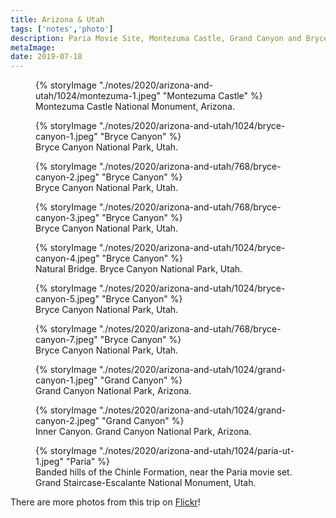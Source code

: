 ```yaml
---
title: Arizona & Utah
tags: ['notes','photo']
description: Paria Movie Site, Montezuma Castle, Grand Canyon and Bryce Canyon.
metaImage: 
date: 2019-07-18
---
```

<figure>
    {% storyImage "./notes/2020/arizona-and-utah/1024/montezuma-1.jpeg" "Montezuma Castle" %}
<figcaption>
Montezuma Castle National Monument, Arizona.</figcaption>
</figure>
<figure>
    {% storyImage "./notes/2020/arizona-and-utah/1024/bryce-canyon-1.jpeg" "Bryce Canyon" %}
<figcaption>Bryce Canyon National Park, Utah.</figcaption>
</figure>
<figure>
    {% storyImage "./notes/2020/arizona-and-utah/768/bryce-canyon-2.jpeg" "Bryce Canyon" %}
<figcaption>Bryce Canyon National Park, Utah.</figcaption>
</figure> 
<figure>
    {% storyImage "./notes/2020/arizona-and-utah/768/bryce-canyon-3.jpeg" "Bryce Canyon" %}
    <figcaption>Bryce Canyon National Park, Utah.</figcaption>
</figure>
<figure>
        {% storyImage "./notes/2020/arizona-and-utah/1024/bryce-canyon-4.jpeg" "Bryce Canyon" %}
    <figcaption>Natural Bridge. Bryce Canyon National Park, Utah. </figcaption>
</figure>
<figure>
    {% storyImage "./notes/2020/arizona-and-utah/1024/bryce-canyon-5.jpeg" "Bryce Canyon" %}
    <figcaption>Bryce Canyon National Park, Utah. </figcaption>
</figure>

<figure>
    {% storyImage "./notes/2020/arizona-and-utah/768/bryce-canyon-7.jpeg" "Bryce Canyon" %}
    <figcaption>Bryce Canyon National Park, Utah.</figcaption>
</figure>
<figure>
    {% storyImage "./notes/2020/arizona-and-utah/1024/grand-canyon-1.jpeg" "Grand Canyon" %}
    <figcaption>Grand Canyon National Park, Arizona. </figcaption>
</figure>
<figure>
    {% storyImage "./notes/2020/arizona-and-utah/1024/grand-canyon-2.jpeg" "Grand Canyon" %}
    <figcaption> Inner Canyon. Grand Canyon National Park, Arizona. </figcaption>
</figure>
<figure>
    {% storyImage "./notes/2020/arizona-and-utah/1024/paria-ut-1.jpeg" "Paria" %}
    <figcaption>Banded hills of the Chinle Formation, near the Paria movie set. Grand Staircase-Escalante National Monument, Utah. </figcaption>
</figure>

<div class="text_center">There are more photos from this trip on <a href="https://flickr.com/photos/joshuacrain/albums/72157670159343188" rel="noopener">Flickr</a>!</div>
